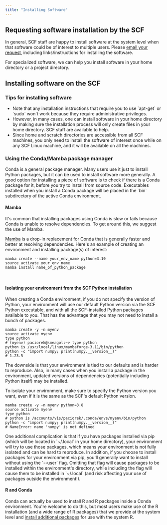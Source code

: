 ```yaml
---
title: "Installing Software"
---
```

## Requesting software installation by the SCF

In general, SCF staff are happy to install software at the system level
when that software could be of interest to multiple users. Please [email
your request](mailto:consult@stat.berkeley.edu), including
links/instructions for installing the software.

For specialized software, we can help you install software in your home
directory or a project directory.

## Installing software on the SCF

### Tips for installing software

- Note that any installation instructions that require you to use
  \`apt-get\` or \`sudo\` won't work because they require administrative
  privileges.
- However, in many cases, one can install software in your home
  directory by making sure the installation process will only create
  files in your home directory. SCF staff are available to help.
- Since home and scratch directories are accessible from all SCF
  machines, you only need to install the software of interest once while
  on any SCF Linux machine, and it will be available on all the
  machines.

### Using the Conda/Mamba package manager

Conda is a general package manager. Many users use it just to install
Python packages, but it can be used to install software more generally.
A good option for installing a piece of software is to check if there is
a Conda package for it, before you try to install from source code.
Executables installed when you install a Conda package will be placed in
the \`bin\` subdirectory of the active Conda environment.

#### <span id="cke_bm_305S" style="display: none;"> </span>Mamba<span id="mamba"></span>

It's common that installing packages using Conda is slow or fails
because Conda is unable to resolve dependencies. To get around this, we
suggest the use of Mamba.

[Mamba](https://mamba.readthedocs.io/en/latest/) is a drop-in
replacement for Conda that is generally faster and better at resolving
dependencies. Here's an example of creating an environment and
installing package(s) of interest:

    mamba create --name your_env_name python=3.10
    source activate your_env_name
    mamba install name_of_python_package

<div class="highlight">

 

</div>

#### Isolating your environment from the SCF Python installation<span id="conda-isolate"></span>

When creating a Conda environment, if you do not specify the version of
Python, your environment will use our default Python version via the SCF
Python executable, and with all the SCF-installed Python packages
available to you. That has the advantage that you may not need to
install a bunch of packages. 

    mamba create -y -n myenv
    source activate myenv
    type python
    # (myenv) paciorek@smeagol:~> type python
    python is /usr/local/linux/mambaforge-3.11/bin/python
    python -c "import numpy; print(numpy.__version__)"
    # 1.23.5

The downside is that your environment is tied to our defaults and is
harder to reproduce. Also, in many cases when you install a package in
the environment, updated versions of dependencies (potentially including
Python itself) may be installed.

To isolate your environment, make sure to specify the Python version you
want, even if it is the same as the SCF's default Python version.

    mamba create -y -n myenv python=3.8
    source activate myenv
    type python
    # python is /accounts/vis/paciorek/.conda/envs/myenv/bin/python
    python -c "import numpy; print(numpy.__version__)"
    # NameError: name 'numpy' is not defined

One additional complication is that if you have packages installed via
pip (which will be located in \`~/.local\` in your home directory), your
environment will try to use those packages, which means your environment
is not fully isolated and can be hard to reproduce. In addition, if you
choose to install packages for your environment via pip, you'll
generally want to install without using the \`--user\` flag. Omitting
that flag will cause packages to be installed within the environment's
directory, while including the flag will cause them to be installed in
\`~/.local\` (and risk affecting your use of packages outside the
environment!).

#### R and Conda

<div class="highlight">

Conda can actually be used to install R and R packages inside a Conda
environment. You're welcome to do this, but most users make use of the R
installation (and a wide range of R packages) that we provide at the
system level and
<a href="/node/4168" data-entity-substitution="canonical"
data-entity-type="node"
data-entity-uuid="30eff939-ee0e-4030-b18c-20ac2135debc">install
additional packages</a> for use with the system R.

</div>

 
